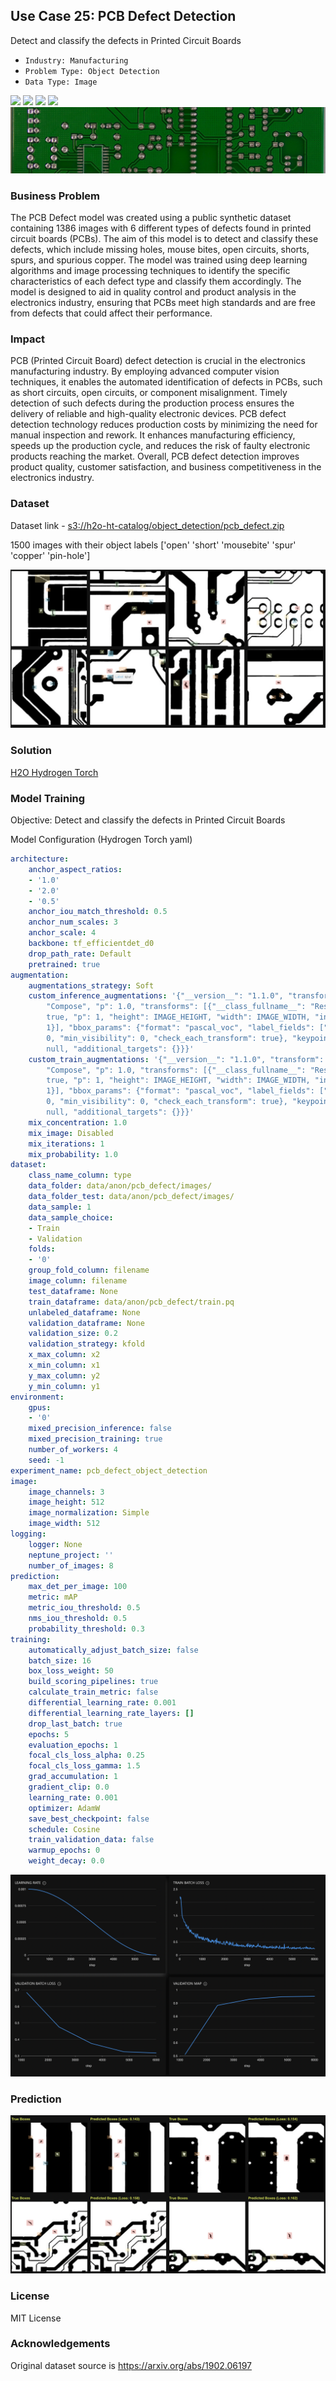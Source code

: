 ## Use Case 25: PCB Defect Detection

Detect and classify the defects in Printed Circuit Boards

- `Industry: Manufacturing `
- `Problem Type: Object Detection`
- `Data Type: Image`

![](https://github.com/h2oai/ht-catalog/blob/646864e3c695f7c721514159bd6c59520dab7438/Assets/use-cases/pcb_defect/cover.png)
![](https://github.com/h2oai/ht-catalog/blob/646864e3c695f7c721514159bd6c59520dab7438/Assets/use-cases/pcb_defect/cover.jpg)
![](https://github.com/h2oai/ht-catalog/blob/646864e3c695f7c721514159bd6c59520dab7438/Assets/use-cases/pcb_defect/cover.jpeg)
![](https://github.com/h2oai/ht-catalog/blob/646864e3c695f7c721514159bd6c59520dab7438/Assets/use-cases/pcb_defect/cover.webp)
![](https://github.com/h2oai/ht-catalog/blob/646864e3c695f7c721514159bd6c59520dab7438/Assets/use-cases/pcb_defect/cover)

### Business Problem 

The PCB Defect model was created using a public synthetic dataset containing 1386 images with 6 different types of defects found in printed circuit boards (PCBs). The aim of this model is to detect and classify these defects, which include missing holes, mouse bites, open circuits, shorts, spurs, and spurious copper. The model was trained using deep learning algorithms and image processing techniques to identify the specific characteristics of each defect type and classify them accordingly. The model is designed to aid in quality control and product analysis in the electronics industry, ensuring that PCBs meet high standards and are free from defects that could affect their performance.

### Impact

PCB (Printed Circuit Board) defect detection is crucial in the electronics manufacturing industry. By employing advanced computer vision techniques, it enables the automated identification of defects in PCBs, such as short circuits, open circuits, or component misalignment. Timely detection of such defects during the production process ensures the delivery of reliable and high-quality electronic devices. PCB defect detection technology reduces production costs by minimizing the need for manual inspection and rework. It enhances manufacturing efficiency, speeds up the production cycle, and reduces the risk of faulty electronic products reaching the market. Overall, PCB defect detection improves product quality, customer satisfaction, and business competitiveness in the electronics industry.

### Dataset

Dataset link - [s3://h2o-ht-catalog/object_detection/pcb_defect.zip](https://h2o-ht-catalog.s3.amazonaws.com/object_detection/pcb_defect.zip)

1500 images with their object labels ['open' 'short' 'mousebite' 'spur' 'copper' 'pin-hole']  

![train data](https://github.com/h2oai/ht-catalog/blob/646864e3c695f7c721514159bd6c59520dab7438/Assets/use-cases/pcb_defect/train%20data.png)

### Solution

[H2O Hydrogen Torch](https://docs.h2o.ai/h2o-hydrogen-torch/)

### Model Training

Objective: Detect and classify the defects in Printed Circuit Boards

Model Configuration (Hydrogen Torch yaml)

```yaml
architecture:
    anchor_aspect_ratios:
    - '1.0'
    - '2.0'
    - '0.5'
    anchor_iou_match_threshold: 0.5
    anchor_num_scales: 3
    anchor_scale: 4
    backbone: tf_efficientdet_d0
    drop_path_rate: Default
    pretrained: true
augmentation:
    augmentations_strategy: Soft
    custom_inference_augmentations: '{"__version__": "1.1.0", "transform": {"__class_fullname__":
        "Compose", "p": 1.0, "transforms": [{"__class_fullname__": "Resize", "always_apply":
        true, "p": 1, "height": IMAGE_HEIGHT, "width": IMAGE_WIDTH, "interpolation":
        1}], "bbox_params": {"format": "pascal_voc", "label_fields": ["labels"], "min_area":
        0, "min_visibility": 0, "check_each_transform": true}, "keypoint_params":
        null, "additional_targets": {}}}'
    custom_train_augmentations: '{"__version__": "1.1.0", "transform": {"__class_fullname__":
        "Compose", "p": 1.0, "transforms": [{"__class_fullname__": "Resize", "always_apply":
        true, "p": 1, "height": IMAGE_HEIGHT, "width": IMAGE_WIDTH, "interpolation":
        1}], "bbox_params": {"format": "pascal_voc", "label_fields": ["labels"], "min_area":
        0, "min_visibility": 0, "check_each_transform": true}, "keypoint_params":
        null, "additional_targets": {}}}'
    mix_concentration: 1.0
    mix_image: Disabled
    mix_iterations: 1
    mix_probability: 1.0
dataset:
    class_name_column: type
    data_folder: data/anon/pcb_defect/images/
    data_folder_test: data/anon/pcb_defect/images/
    data_sample: 1
    data_sample_choice:
    - Train
    - Validation
    folds:
    - '0'
    group_fold_column: filename
    image_column: filename
    test_dataframe: None
    train_dataframe: data/anon/pcb_defect/train.pq
    unlabeled_dataframe: None
    validation_dataframe: None
    validation_size: 0.2
    validation_strategy: kfold
    x_max_column: x2
    x_min_column: x1
    y_max_column: y2
    y_min_column: y1
environment:
    gpus:
    - '0'
    mixed_precision_inference: false
    mixed_precision_training: true
    number_of_workers: 4
    seed: -1
experiment_name: pcb_defect_object_detection
image:
    image_channels: 3
    image_height: 512
    image_normalization: Simple
    image_width: 512
logging:
    logger: None
    neptune_project: ''
    number_of_images: 8
prediction:
    max_det_per_image: 100
    metric: mAP
    metric_iou_threshold: 0.5
    nms_iou_threshold: 0.5
    probability_threshold: 0.3
training:
    automatically_adjust_batch_size: false
    batch_size: 16
    box_loss_weight: 50
    build_scoring_pipelines: true
    calculate_train_metric: false
    differential_learning_rate: 0.001
    differential_learning_rate_layers: []
    drop_last_batch: true
    epochs: 5
    evaluation_epochs: 1
    focal_cls_loss_alpha: 0.25
    focal_cls_loss_gamma: 1.5
    grad_accumulation: 1
    gradient_clip: 0.0
    learning_rate: 0.001
    optimizer: AdamW
    save_best_checkpoint: false
    schedule: Cosine
    train_validation_data: false
    warmup_epochs: 0
    weight_decay: 0.0

```

![chart](https://github.com/h2oai/ht-catalog/blob/646864e3c695f7c721514159bd6c59520dab7438/Assets/use-cases/pcb_defect/chart.png)


### Prediction

![Predictions](https://github.com/h2oai/ht-catalog/blob/646864e3c695f7c721514159bd6c59520dab7438/Assets/use-cases/pcb_defect/Validation%20Predictions.png)

### License

MIT License

### Acknowledgements

Original dataset source is https://arxiv.org/abs/1902.06197
